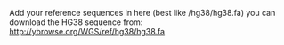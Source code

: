 Add your reference sequences in here (best like /hg38/hg38.fa)
you can download the HG38 sequence from: http://ybrowse.org/WGS/ref/hg38/hg38.fa